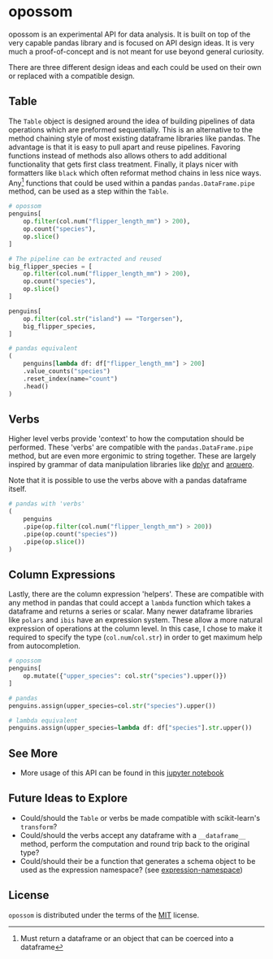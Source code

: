 # opossom

opossom is an experimental API for data analysis. It is built on top of the very capable pandas library and is focused on API design ideas. It is very much a proof-of-concept and is not meant for use beyond general curiosity.

There are three different design ideas and each could be used on their own or replaced with a compatible design.

## Table

The `Table` object is designed around the idea of building pipelines of data operations which are preformed sequentially. This is an alternative to the method chaining style of most existing dataframe libraries like pandas. The advantage is that it is easy to pull apart and reuse pipelines. Favoring functions instead of methods also allows others to add additional functionality that gets first class treatment. Finally, it plays nicer with formatters like `black` which often reformat method chains in less nice ways. Any[^1] functions that could be used within a pandas `pandas.DataFrame.pipe` method, can be used as a step within the `Table`.

```python
# opossom
penguins[
    op.filter(col.num("flipper_length_mm") > 200),
    op.count("species"),
    op.slice()
]

# The pipeline can be extracted and reused
big_flipper_species = [
    op.filter(col.num("flipper_length_mm") > 200),
    op.count("species"),
    op.slice()
]

penguins[
    op.filter(col.str("island") == "Torgersen"),
    big_flipper_species,
]

# pandas equivalent
(
    penguins[lambda df: df["flipper_length_mm"] > 200]
    .value_counts("species")
    .reset_index(name="count")
    .head()
)
```

[^1]: Must return a dataframe or an object that can be coerced into a dataframe

## Verbs

Higher level verbs provide 'context' to how the computation should be performed. These 'verbs' are compatible with the `pandas.DataFrame.pipe` method, but are even more ergonimic to string together. These are largely inspired by grammar of data manipulation libraries like [dplyr](https://dplyr.tidyverse.org/) and [arquero](https://uwdata.github.io/arquero/).

Note that it is possible to use the verbs above with a pandas dataframe itself.

```python
# pandas with 'verbs'
(
    penguins
    .pipe(op.filter(col.num("flipper_length_mm") > 200))
    .pipe(op.count("species"))
    .pipe(op.slice())
)
```

## Column Expressions

Lastly, there are the column expression 'helpers'. These are compatible with any method in pandas that could accept a `lambda` function which takes a dataframe and returns a series or scalar. Many newer dataframe libraries like `polars` and `ibis` have an expression system. These allow a more natural expression of operations at the column level. In this case, I chose to make it required to specify the type (`col.num`/`col.str`) in order to get maximum help from autocompletion.

```python
# opossom
penguins[
    op.mutate({"upper_species": col.str("species").upper()})
]

# pandas
penguins.assign(upper_species=col.str("species").upper())

# lambda equivalent
penguins.assign(upper_species=lambda df: df["species"].str.upper())
```

## See More
- More usage of this API can be found in this [jupyter notebook](explore.ipynb)

## Future Ideas to Explore

- Could/should the `Table` or verbs be made compatible with scikit-learn's `transform`?
- Could/should the verbs accept any dataframe with a `__dataframe__` method, perform the computation and round trip back to the original type?
- Could/should their be a function that generates a schema object to be used as the expression namespace? (see [expression-namespace](/docs/expression-namespace.ipynb))

## License

`opossom` is distributed under the terms of the [MIT](https://spdx.org/licenses/MIT.html) license.
